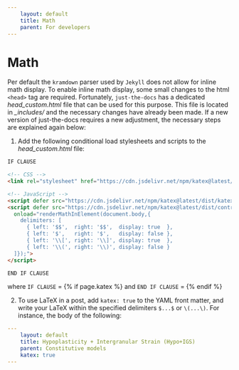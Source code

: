 ```yaml
---
    layout: default
    title: Math
    parent: For developers
---
```

# Math

Per default the `kramdown` parser used by `Jekyll` does not allow for inline math display. To enable inline math display, some small changes to the html `<head>` tag are required. Fortunately, `just-the-docs` has a dedicated *head_custom.html* file that can be used for this purpose. This file is located in *_includes/* and the necessary changes have already been made. If a new version of just-the-docs requires a new adjustment, the necessary steps are explained again below:

1) Add the following conditional load stylesheets and scripts to the *head_custom.html* file:

```html
IF CLAUSE

<!-- CSS -->
<link rel="stylesheet" href="https://cdn.jsdelivr.net/npm/katex@latest/dist/katex.min.css"/>

<!-- JavaScript -->
<script defer src="https://cdn.jsdelivr.net/npm/katex@latest/dist/katex.min.js"></script>
<script defer src="https://cdn.jsdelivr.net/npm/katex@latest/dist/contrib/auto-render.min.js"
  onload="renderMathInElement(document.body,{
    delimiters: [
      { left: '$$',  right: '$$',  display: true  },
      { left: '$',   right: '$',   display: false },
      { left: '\\[', right: '\\]', display: true  },
      { left: '\\(', right: '\\)', display: false }
  ]});">
</script>

END IF CLAUSE
```
where `IF CLAUSE` = {% if page.katex %} and `END IF CLAUSE` = {% endif %}

2) To use LaTeX in a post, add `katex: true` to the YAML front matter, and write your LaTeX within the specified delimiters `$...$` or `\(...\)`. For instance, the body of the following:

```yaml
---
    layout: default
    title: Hypoplasticity + Intergranular Strain (Hypo+IGS)
    parent: Constitutive models
    katex: true
---
```